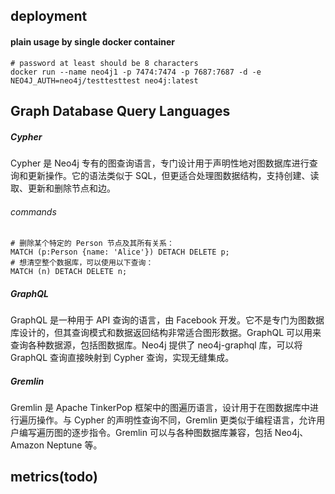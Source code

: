 ## deployment
#### plain usage by single docker container
```
# password at least should be 8 characters
docker run --name neo4j1 -p 7474:7474 -p 7687:7687 -d -e NEO4J_AUTH=neo4j/testtesttest neo4j:latest
```

## Graph Database Query Languages 
##### Cypher
Cypher 是 Neo4j 专有的图查询语言，专门设计用于声明性地对图数据库进行查询和更新操作。它的语法类似于 SQL，但更适合处理图数据结构，支持创建、读取、更新和删除节点和边。
###### commands
```
# 删除某个特定的 Person 节点及其所有关系：
MATCH (p:Person {name: 'Alice'}) DETACH DELETE p;
# 想清空整个数据库，可以使用以下查询：
MATCH (n) DETACH DELETE n;
```

##### GraphQL
GraphQL 是一种用于 API 查询的语言，由 Facebook 开发。它不是专门为图数据库设计的，但其查询模式和数据返回结构非常适合图形数据。GraphQL 可以用来查询各种数据源，包括图数据库。Neo4j 提供了 neo4j-graphql 库，可以将 GraphQL 查询直接映射到 Cypher 查询，实现无缝集成。
##### Gremlin
Gremlin 是 Apache TinkerPop 框架中的图遍历语言，设计用于在图数据库中进行遍历操作。与 Cypher 的声明性查询不同，Gremlin 更类似于编程语言，允许用户编写遍历图的逐步指令。Gremlin 可以与各种图数据库兼容，包括 Neo4j、Amazon Neptune 等。

## metrics(todo)